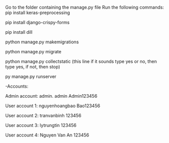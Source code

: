 Go to the folder containing the manage.py file 
Run the following commands:
pip install keras-preprocessing

pip install django-crispy-forms

pip install dill

python manage.py makemigrations

python manage.py migrate

python manage.py collectstatic (this line if it sounds
type yes or no, then type yes, if not, then stop)

py manage.py runserver

-Accounts:

Admin account:
admin. admin
Admin123456

User account 1:
nguyenhoangbao
Bao123456

User account 2:
tranvanbinh
123456

User account 3:
lytrungtin
123456

User account 4:
Nguyen Van An
123456
